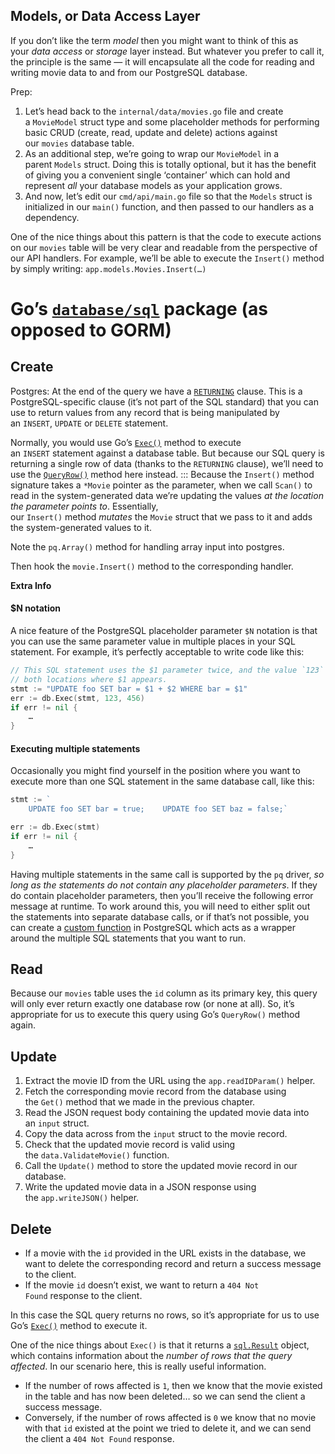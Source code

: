 ## Models, or Data Access Layer
If you don’t like the term _model_ then you might want to think of this as your _data access_ or _storage_ layer instead. But whatever you prefer to call it, the principle is the same — it will encapsulate all the code for reading and writing movie data to and from our PostgreSQL database.

Prep:
1. Let’s head back to the `internal/data/movies.go` file and create a `MovieModel` struct type and some placeholder methods for performing basic CRUD (create, read, update and delete) actions against our `movies` database table.
2. As an additional step, we’re going to wrap our `MovieModel` in a parent `Models` struct. Doing this is totally optional, but it has the benefit of giving you a convenient single ‘container’ which can hold and represent _all_ your database models as your application grows.
3. And now, let’s edit our `cmd/api/main.go` file so that the `Models` struct is initialized in our `main()` function, and then passed to our handlers as a dependency.


One of the nice things about this pattern is that the code to execute actions on our `movies` table will be very clear and readable from the perspective of our API handlers. For example, we’ll be able to execute the `Insert()` method by simply writing:
`app.models.Movies.Insert(…)`

# Go’s [`database/sql`](https://golang.org/pkg/database/sql/) package (as opposed to GORM)
## Create

Postgres: At the end of the query we have a [`RETURNING`](https://www.postgresql.org/docs/current/dml-returning.html) clause. This is a PostgreSQL-specific clause (it’s not part of the SQL standard) that you can use to return values from any record that is being manipulated by an `INSERT`, `UPDATE` or `DELETE` statement.

Normally, you would use Go’s [`Exec()`](https://golang.org/pkg/database/sql/#DB.Exec) method to execute an `INSERT` statement against a database table. But because our SQL query is returning a single row of data (thanks to the `RETURNING` clause), we’ll need to use the [`QueryRow()`](https://golang.org/pkg/database/sql/#DB.QueryRow) method here instead.
:::
Because the `Insert()` method signature takes a `*Movie` pointer as the parameter, when we call `Scan()` to read in the system-generated data we’re updating the values _at the location the parameter points to_. Essentially, our `Insert()` method _mutates_ the `Movie` struct that we pass to it and adds the system-generated values to it.

Note the `pq.Array()` method for handling array input into postgres.

Then hook the `movie.Insert()` method to the corresponding handler. 

**Extra Info**
#### $N notation
A nice feature of the PostgreSQL placeholder parameter `$N` notation is that you can use the same parameter value in multiple places in your SQL statement. For example, it’s perfectly acceptable to write code like this:
``` go
// This SQL statement uses the $1 parameter twice, and the value `123` will be used in 
// both locations where $1 appears.
stmt := "UPDATE foo SET bar = $1 + $2 WHERE bar = $1"
err := db.Exec(stmt, 123, 456)
if err != nil {
    …
}
```
#### Executing multiple statements
Occasionally you might find yourself in the position where you want to execute more than one SQL statement in the same database call, like this:
```go
stmt := `
    UPDATE foo SET bar = true;    UPDATE foo SET baz = false;`

err := db.Exec(stmt)
if err != nil {
    …
}
```

Having multiple statements in the same call is supported by the `pq` driver, _so long as the statements do not contain any placeholder parameters_. If they do contain placeholder parameters, then you’ll receive the following error message at runtime.
To work around this, you will need to either split out the statements into separate database calls, or if that’s not possible, you can create a [custom function](https://www.postgresql.org/docs/current/xfunc-sql.html) in PostgreSQL which acts as a wrapper around the multiple SQL statements that you want to run.
## Read
Because our `movies` table uses the `id` column as its primary key, this query will only ever return exactly one database row (or none at all). So, it’s appropriate for us to execute this query using Go’s `QueryRow()` method again.

## Update
1. Extract the movie ID from the URL using the `app.readIDParam()` helper.
2. Fetch the corresponding movie record from the database using the `Get()` method that we made in the previous chapter.
3. Read the JSON request body containing the updated movie data into an `input` struct.
4. Copy the data across from the `input` struct to the movie record.
5. Check that the updated movie record is valid using the `data.ValidateMovie()` function.
6. Call the `Update()` method to store the updated movie record in our database.
7. Write the updated movie data in a JSON response using the `app.writeJSON()` helper.
## Delete
- If a movie with the `id` provided in the URL exists in the database, we want to delete the corresponding record and return a success message to the client.
- If the movie `id` doesn’t exist, we want to return a `404 Not Found` response to the client.

In this case the SQL query returns no rows, so it’s appropriate for us to use Go’s [`Exec()`](https://golang.org/pkg/database/sql/#DB.Exec) method to execute it.

One of the nice things about `Exec()` is that it returns a [`sql.Result`](https://golang.org/pkg/database/sql/#Result) object, which contains information about the _number of rows that the query affected_. In our scenario here, this is really useful information.

- If the number of rows affected is `1`, then we know that the movie existed in the table and has now been deleted… so we can send the client a success message.
- Conversely, if the number of rows affected is `0` we know that no movie with that `id` existed at the point we tried to delete it, and we can send the client a `404 Not Found` response.


